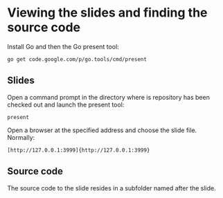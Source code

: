 # Viewing the slides and finding the source code #

Install Go and then the Go present tool:    

    go get code.google.com/p/go.tools/cmd/present
    
## Slides ##

Open a command prompt in the directory where is repository has been checked out and launch the present tool:

    present

Open a browser at the specified address and choose the slide file. Normally:

    [http://127.0.0.1:3999]{http://127.0.0.1:3999}

## Source code ##

The source code to the slide resides in a subfolder named after the slide.
